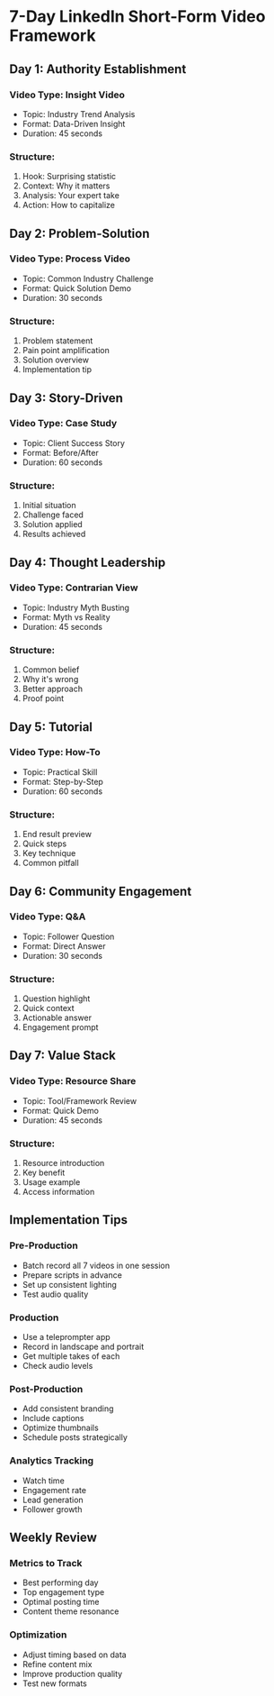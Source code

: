 # 7-Day LinkedIn Short-Form Video Framework

## Day 1: Authority Establishment

### Video Type: Insight Video
- Topic: Industry Trend Analysis
- Format: Data-Driven Insight
- Duration: 45 seconds

### Structure:
1. Hook: Surprising statistic
2. Context: Why it matters
3. Analysis: Your expert take
4. Action: How to capitalize

## Day 2: Problem-Solution

### Video Type: Process Video
- Topic: Common Industry Challenge
- Format: Quick Solution Demo
- Duration: 30 seconds

### Structure:
1. Problem statement
2. Pain point amplification
3. Solution overview
4. Implementation tip

## Day 3: Story-Driven

### Video Type: Case Study
- Topic: Client Success Story
- Format: Before/After
- Duration: 60 seconds

### Structure:
1. Initial situation
2. Challenge faced
3. Solution applied
4. Results achieved

## Day 4: Thought Leadership

### Video Type: Contrarian View
- Topic: Industry Myth Busting
- Format: Myth vs Reality
- Duration: 45 seconds

### Structure:
1. Common belief
2. Why it's wrong
3. Better approach
4. Proof point

## Day 5: Tutorial

### Video Type: How-To
- Topic: Practical Skill
- Format: Step-by-Step
- Duration: 60 seconds

### Structure:
1. End result preview
2. Quick steps
3. Key technique
4. Common pitfall

## Day 6: Community Engagement

### Video Type: Q&A
- Topic: Follower Question
- Format: Direct Answer
- Duration: 30 seconds

### Structure:
1. Question highlight
2. Quick context
3. Actionable answer
4. Engagement prompt

## Day 7: Value Stack

### Video Type: Resource Share
- Topic: Tool/Framework Review
- Format: Quick Demo
- Duration: 45 seconds

### Structure:
1. Resource introduction
2. Key benefit
3. Usage example
4. Access information

## Implementation Tips

### Pre-Production
- Batch record all 7 videos in one session
- Prepare scripts in advance
- Set up consistent lighting
- Test audio quality

### Production
- Use a teleprompter app
- Record in landscape and portrait
- Get multiple takes of each
- Check audio levels

### Post-Production
- Add consistent branding
- Include captions
- Optimize thumbnails
- Schedule posts strategically

### Analytics Tracking
- Watch time
- Engagement rate
- Lead generation
- Follower growth

## Weekly Review

### Metrics to Track
- Best performing day
- Top engagement type
- Optimal posting time
- Content theme resonance

### Optimization
- Adjust timing based on data
- Refine content mix
- Improve production quality
- Test new formats